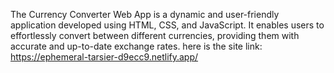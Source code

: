 The Currency Converter Web App is a dynamic and user-friendly application developed using HTML, CSS, and JavaScript. It enables users to effortlessly convert between different currencies, providing them with accurate and up-to-date exchange rates. 
here is the site link: https://ephemeral-tarsier-d9ecc9.netlify.app/
